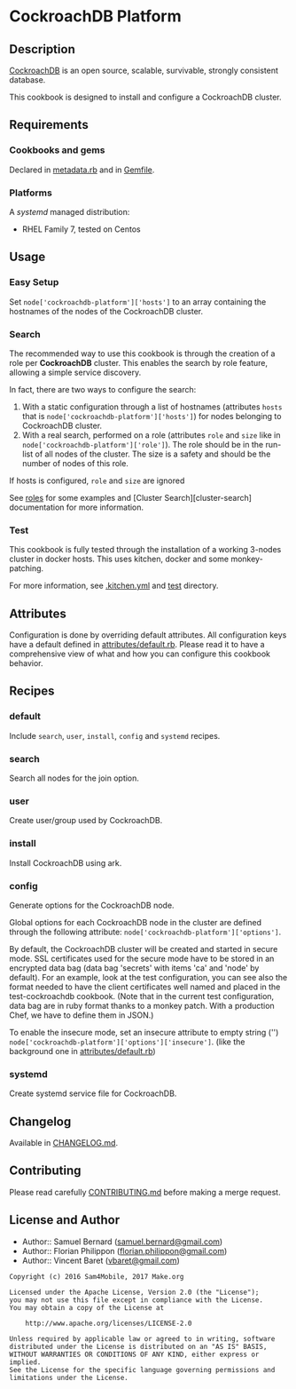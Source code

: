 CockroachDB Platform
====================

Description
-----------

[CockroachDB](https://www.cockroachlabs.com/) is an open source, scalable,
survivable, strongly consistent database.

This cookbook is designed to install and configure a CockroachDB cluster.

Requirements
------------

### Cookbooks and gems

Declared in [metadata.rb](metadata.rb) and in [Gemfile](Gemfile).

### Platforms

A *systemd* managed distribution:
- RHEL Family 7, tested on Centos

Usage
-----

### Easy Setup

Set `node['cockroachdb-platform']['hosts']` to an array containing the
hostnames of the nodes of the CockroachDB cluster.

### Search

The recommended way to use this cookbook is through the creation of a role per
**CockroachDB** cluster. This enables the search by role feature, allowing a
simple service discovery.

In fact, there are two ways to configure the search:

1. With a static configuration through a list of hostnames (attributes `hosts`
   that is `node['cockroachdb-platform']['hosts']`) for nodes belonging to
   CockroachDB cluster.
2. With a real search, performed on a role (attributes `role` and `size`
   like in `node['cockroachdb-platform']['role']`).
   The role should be in the run-list of all nodes of the cluster.
   The size is a safety and should be the number of nodes of this role.

If hosts is configured, `role` and `size` are ignored

See [roles](test/integration/roles) for some examples and
[Cluster Search][cluster-search] documentation for more information.

### Test

This cookbook is fully tested through the installation of a working 3-nodes
cluster in docker hosts. This uses kitchen, docker and some monkey-patching.

For more information, see [.kitchen.yml](.kitchen.yml) and [test](test)
directory.

Attributes
----------

Configuration is done by overriding default attributes. All configuration keys
have a default defined in [attributes/default.rb](attributes/default.rb).
Please read it to have a comprehensive view of what and how you can configure
this cookbook behavior.

Recipes
-------

### default

Include `search`, `user`, `install`, `config` and `systemd` recipes.

### search

Search all nodes for the join option.

### user

Create user/group used by CockroachDB.

### install

Install CockroachDB using ark.

### config

Generate options for the CockroachDB node.

Global options for each CockroachDB node in the cluster are defined through
the following attribute: `node['cockroachdb-platform']['options']`.

By default, the CockroachDB cluster will be created and started in secure mode.
SSL certificates used for the secure mode have to be stored in an encrypted
data bag (data bag 'secrets' with items 'ca' and 'node' by default). For an
example, look at the test configuration, you can see also the format needed to
have the client certificates well named and placed in the test-cockroachdb
cookbook. (Note that in the current test configuration, data bag are in ruby
format thanks to a monkey patch. With a production Chef, we have to define them
in JSON.)

To enable the insecure mode, set an insecure attribute to empty string ('')
`node['cockroachdb-platform']['options']['insecure']`. (like the background one
in [attributes/default.rb](attributes/default.rb))

### systemd

Create systemd service file for CockroachDB.

Changelog
---------

Available in [CHANGELOG.md](CHANGELOG.md).

Contributing
------------

Please read carefully [CONTRIBUTING.md](CONTRIBUTING.md) before making a merge
request.

License and Author
------------------

- Author:: Samuel Bernard (<samuel.bernard@gmail.com>)
- Author:: Florian Philippon (<florian.philippon@gmail.com>)
- Author:: Vincent Baret (<vbaret@gmail.com>)

```text
Copyright (c) 2016 Sam4Mobile, 2017 Make.org

Licensed under the Apache License, Version 2.0 (the "License");
you may not use this file except in compliance with the License.
You may obtain a copy of the License at

    http://www.apache.org/licenses/LICENSE-2.0

Unless required by applicable law or agreed to in writing, software
distributed under the License is distributed on an "AS IS" BASIS,
WITHOUT WARRANTIES OR CONDITIONS OF ANY KIND, either express or implied.
See the License for the specific language governing permissions and
limitations under the License.
```

[cluster-search cookbook]: https://supermarket.chef.io/cookbooks/cluster-search
